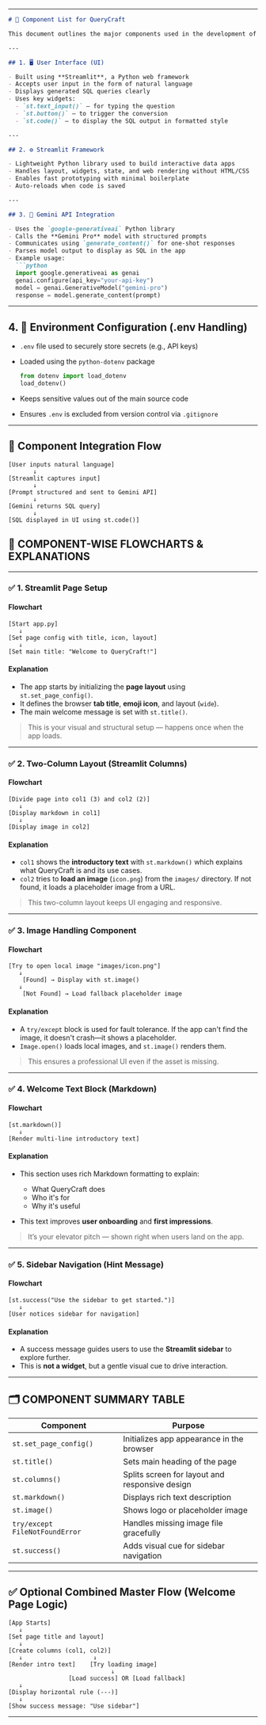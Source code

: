 
---

````markdown
# 🧩 Component List for QueryCraft

This document outlines the major components used in the development of the **QueryCraft** application, which converts natural language queries into SQL using Gemini Pro.

---

## 1. 🖥️ User Interface (UI)

- Built using **Streamlit**, a Python web framework
- Accepts user input in the form of natural language
- Displays generated SQL queries clearly
- Uses key widgets:
  - `st.text_input()` — for typing the question
  - `st.button()` — to trigger the conversion
  - `st.code()` — to display the SQL output in formatted style

---

## 2. ⚙️ Streamlit Framework

- Lightweight Python library used to build interactive data apps
- Handles layout, widgets, state, and web rendering without HTML/CSS
- Enables fast prototyping with minimal boilerplate
- Auto-reloads when code is saved

---

## 3. 🔗 Gemini API Integration

- Uses the `google-generativeai` Python library
- Calls the **Gemini Pro** model with structured prompts
- Communicates using `generate_content()` for one-shot responses
- Parses model output to display as SQL in the app
- Example usage:
  ```python
  import google.generativeai as genai
  genai.configure(api_key="your-api-key")
  model = genai.GenerativeModel("gemini-pro")
  response = model.generate_content(prompt)
````

---

## 4. 🔐 Environment Configuration (.env Handling)

* `.env` file used to securely store secrets (e.g., API keys)
* Loaded using the `python-dotenv` package

  ```python
  from dotenv import load_dotenv
  load_dotenv()
  ```
* Keeps sensitive values out of the main source code
* Ensures `.env` is excluded from version control via `.gitignore`

---

## 🔁 Component Integration Flow

```
[User inputs natural language]
       ↓
[Streamlit captures input]
       ↓
[Prompt structured and sent to Gemini API]
       ↓
[Gemini returns SQL query]
       ↓
[SQL displayed in UI using st.code()]
```

## 🧩 COMPONENT-WISE FLOWCHARTS & EXPLANATIONS

---

### ✅ 1. **Streamlit Page Setup**

#### **Flowchart**

```
[Start app.py]
   ↓
[Set page config with title, icon, layout]
   ↓
[Set main title: "Welcome to QueryCraft!"]
```

#### **Explanation**

* The app starts by initializing the **page layout** using `st.set_page_config()`.
* It defines the browser **tab title**, **emoji icon**, and layout (`wide`).
* The main welcome message is set with `st.title()`.

> This is your visual and structural setup — happens once when the app loads.

---

### ✅ 2. **Two-Column Layout (Streamlit Columns)**

#### **Flowchart**

```
[Divide page into col1 (3) and col2 (2)]
   ↓
[Display markdown in col1]
   ↓
[Display image in col2]
```

#### **Explanation**

* `col1` shows the **introductory text** with `st.markdown()` which explains what QueryCraft is and its use cases.
* `col2` tries to **load an image** (`icon.png`) from the `images/` directory. If not found, it loads a placeholder image from a URL.

> This two-column layout keeps UI engaging and responsive.

---

### ✅ 3. **Image Handling Component**

#### **Flowchart**

```
[Try to open local image "images/icon.png"]
   ↓
    [Found] → Display with st.image()
   ↓
    [Not Found] → Load fallback placeholder image
```

#### **Explanation**

* A `try/except` block is used for fault tolerance. If the app can't find the image, it doesn't crash—it shows a placeholder.
* `Image.open()` loads local images, and `st.image()` renders them.

> This ensures a professional UI even if the asset is missing.

---

### ✅ 4. **Welcome Text Block (Markdown)**

#### **Flowchart**

```
[st.markdown()]
   ↓
[Render multi-line introductory text]
```

#### **Explanation**

* This section uses rich Markdown formatting to explain:

  * What QueryCraft does
  * Who it's for
  * Why it's useful
* This text improves **user onboarding** and **first impressions**.

> It’s your elevator pitch — shown right when users land on the app.

---

### ✅ 5. **Sidebar Navigation (Hint Message)**

#### **Flowchart**

```
[st.success("Use the sidebar to get started.")]
   ↓
[User notices sidebar for navigation]
```

#### **Explanation**

* A success message guides users to use the **Streamlit sidebar** to explore further.
* This is **not a widget**, but a gentle visual cue to drive interaction.

---

## 🗂 COMPONENT SUMMARY TABLE

| Component                      | Purpose                                        |
| ------------------------------ | ---------------------------------------------- |
| `st.set_page_config()`         | Initializes app appearance in the browser      |
| `st.title()`                   | Sets main heading of the page                  |
| `st.columns()`                 | Splits screen for layout and responsive design |
| `st.markdown()`                | Displays rich text description                 |
| `st.image()`                   | Shows logo or placeholder image                |
| `try/except FileNotFoundError` | Handles missing image file gracefully          |
| `st.success()`                 | Adds visual cue for sidebar navigation         |

---

## ✅ Optional Combined Master Flow (Welcome Page Logic)

```
[App Starts] 
   ↓
[Set page title and layout]
   ↓
[Create columns (col1, col2)]
   ↓                    ↓
[Render intro text]    [Try loading image]
                             ↓
                 [Load success] OR [Load fallback]
   ↓
[Display horizontal rule (---)]
   ↓
[Show success message: "Use sidebar"]
```

---

